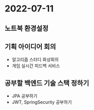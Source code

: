 # 2022-07-11
## 노트북 환경설정
## 기획 아이디어 회의
 - 알고리즘 스터디 화상회의
 - 게임 실시간 피드백 서비스
## 공부할 백엔드 기술 스택 정하기
 - JPA 공부하기
 - JWT, SpringSecurity 공부하기
